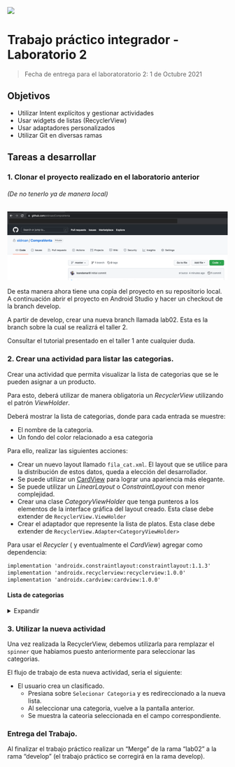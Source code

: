 ![](https://www.frsf.utn.edu.ar/templates/utn17/img/utnsantafe-color.png)

# Trabajo práctico integrador - Laboratorio 2
> Fecha de entrega para el laboratoratorio 2: 1 de Octubre 2021
## Objetivos

- Utilizar Intent explícitos y gestionar actividades
- Usar widgets de listas (RecyclerView)
- Usar adaptadores personalizados
- Utilizar Git en diversas ramas

## Tareas a desarrollar


### 1. Clonar el proyecto realizado en el laboratorio anterior
###### (De no tenerlo ya de manera local)

![](../laboratorio-01/imagenes/6-GithubRepo.png)

De esta manera ahora tiene una copia del proyecto en su repositorio local. A continuación abrir el proyecto en Android Studio y hacer un checkout de la branch develop.

A partir de develop, crear una nueva branch llamada lab02. Esta es la branch sobre la cual se realizrá el taller 2.

Consultar el tutorial presentado en el taller 1 ante cualquier duda. 

### 2. Crear una actividad para listar las categorias.

Crear una actividad que permita visualizar la lista de categorias que se le pueden asignar a un producto.

Para esto, deberá utilizar de manera obligatoria un _RecyclerView_ utilizando el patrón _ViewHolder_.

Deberá mostrar la lista de categorias, donde para cada entrada se muestre:
- El nombre de la categoria.
- Un fondo del color relacionado a esa categoria

Para ello, realizar las siguientes acciones:

- Crear un nuevo layout llamado `fila_cat.xml`. El layout que se utilice para la distribución de estos datos, queda a elección del desarrollador.
- Se puede utilizar un  [CardView](https://developer.android.com/guide/topics/ui/layout/cardview) para lograr una apariencia más elegante.
- Se puede utilizar un _LinearLayout_ o _ConstraintLayout_ con menor complejidad.
- Crear una clase _CategoryViewHolder_ que tenga punteros a los elementos de la interface gráfica del layout creado. Esta clase debe extender de `RecyclerView.ViewHolder`
- Crear el adaptador que represente la lista de platos. Esta clase debe extender de `RecyclerView.Adapter<CategoryViewHolder> `

Para usar el _Recycler_ ( y eventualmente el _CardView_) agregar como dependencia:
 ```
implementation 'androidx.constraintlayout:constraintlayout:1.1.3' 
implementation 'androidx.recyclerview:recyclerview:1.0.0' 
implementation 'androidx.cardview:cardview:1.0.0' 
```
#### Lista de categorias
<details>
<summary>Expandir</summary>
<div class="highlight">
<pre class="highlight">
<code>
{
    "id": "MLA5725",
    "name": "Accesorios para Vehículos"
  },
  {
    "id": "MLA1512",
    "name": "Agro"
  },
  {
    "id": "MLA1403",
    "name": "Alimentos y Bebidas"
  },
  {
    "id": "MLA1071",
    "name": "Animales y Mascotas"
  },
  {
    "id": "MLA1367",
    "name": "Antigüedades y Colecciones"
  },
  {
    "id": "MLA1368",
    "name": "Arte, Librería y Mercería"
  },
  {
    "id": "MLA1743",
    "name": "Autos, Motos y Otros"
  },
  {
    "id": "MLA1384",
    "name": "Bebés"
  },
  {
    "id": "MLA1246",
    "name": "Belleza y Cuidado Personal"
  },
  {
    "id": "MLA1039",
    "name": "Cámaras y Accesorios"
  },
  {
    "id": "MLA1051",
    "name": "Celulares y Teléfonos"
  },
  {
    "id": "MLA1648",
    "name": "Computación"
  },
  {
    "id": "MLA1144",
    "name": "Consolas y Videojuegos"
  },
  {
    "id": "MLA1500",
    "name": "Construcción"
  },
  {
    "id": "MLA1276",
    "name": "Deportes y Fitness"
  },
  {
    "id": "MLA5726",
    "name": "Electrodomésticos y Aires Ac."
  },
  {
    "id": "MLA1000",
    "name": "Electrónica, Audio y Video"
  },
  {
    "id": "MLA2547",
    "name": "Entradas para Eventos"
  },
  {
    "id": "MLA407134",
    "name": "Herramientas"
  },
  {
    "id": "MLA1574",
    "name": "Hogar, Muebles y Jardín"
  },
  {
    "id": "MLA1499",
    "name": "Industrias y Oficinas"
  },
  {
    "id": "MLA1459",
    "name": "Inmuebles"
  },
  {
    "id": "MLA1182",
    "name": "Instrumentos Musicales"
  },
  {
    "id": "MLA3937",
    "name": "Joyas y Relojes"
  },
  {
    "id": "MLA1132",
    "name": "Juegos y Juguetes"
  },
  {
    "id": "MLA3025",
    "name": "Libros, Revistas y Comics"
  },
  {
    "id": "MLA1168",
    "name": "Música, Películas y Series"
  },
  {
    "id": "MLA1430",
    "name": "Ropa y Accesorios"
  },
  {
    "id": "MLA409431",
    "name": "Salud y Equipamiento Médico"
  },
  {
    "id": "MLA1540",
    "name": "Servicios"
  },
  {
    "id": "MLA9304",
    "name": "Souvenirs, Cotillón y Fiestas"
  },
  {
    "id": "MLA1953",
    "name": "Otras categorías"
  }
</code></pre></div>>

</details>

### 3. Utilizar la nueva actividad

Una vez realizada la RecyclerView, debemos utilizarla para remplazar el `spinner` que habiamos puesto anteriormente para seleccionar las categorias.

El flujo de trabajo de esta nueva actividad, seria el siguiente:

* El usuario crea un clasificado.
  * Presiana sobre `Selecionar Categoria` y es redireccionado a la nueva lista.
  * Al seleccionar una categoria, vuelve a la pantalla anterior.
  * Se muestra la cateoria seleccionada en el campo correspondiente.


### Entrega del Trabajo.

Al finalizar el trabajo práctico realizar un “Merge” de la rama “lab02” a la rama “develop” (el trabajo práctico se corregirá en la rama develop). 
